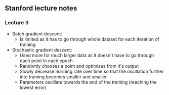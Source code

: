 ## Stanford lecture notes

### Lecture 3
- Batch gradient descent:
    - Is limited as it has to go through whole dataset for each iteration of training
- Stochastic gradient descent:
    - Used more for much larger data as it doesn't have to go through each point in each epoch
    - Randomly chooses a point and optimizes from it's output
    - Slowly decrease learning rate over time so that the oscillation further into training becomes
      smaller and smaller
    - Parameters oscillate towards the end of the training (reaching the lowest error)
